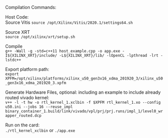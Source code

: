 Compilation Commands:

Host Code:  
Source Vitis
`source /opt/Xilinx/Vitis/2020.1/settings64.sh`  

Source XRT  
`source /opt/xilinx/xrt/setup.sh`  

Compile  
`g++ -Wall -g -std=c++11 host_example.cpp -o app.exe -I${XILINX_XRT}/include/ -L${XILINX_XRT}/lib/ -lOpenCL -lpthread -lrt -lstdc++ `    

Export platform path:  
`export XPFM=/opt/xilinx/platforms/xilinx_u50_gen3x16_xdma_201920_3/xilinx_u50_gen3x16_xdma_201920_3.xpfm`  

Generate Hardware Files, optional: including an example to include already routed vivado kernel:  
`v++ -l -t hw -o rtl_kernel_1.xclbin -f $XPFM rtl_kernel_1.xo --config u50.ini --jobs 16 --reuse_impl binary_container_1.build/link/vivado/vpl/prj/prj.runs/impl_1/level0_wrapper_routed.dcp`  

Run on the card:  
`./rtl_kernel_xclbin` or `./app.exe`  
